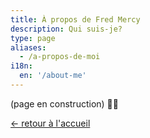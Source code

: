 ```yaml
---
title: À propos de Fred Mercy
description: Qui suis-je?
type: page
aliases:
  - /a-propos-de-moi
i18n:
  en: '/about-me'
---
```


(page en construction) 🐛🦋

<a href="/fr" class="button">← retour à l'accueil</a>
